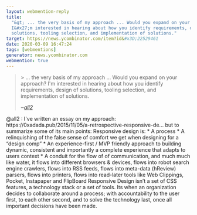 ```yaml
---
layout: webmention-reply
title:
  "&gt; ... the very basis of my approach ... Would you expand on your approach?
  I&#x27;m interested in hearing about how you identify requirements, design of
  solutions, tooling selection, and implementation of solutions."
target: https://news.ycombinator.com/item?id&#x3D;22529461
date: 2020-03-09 16:47:24
tags: [webmentions]
generator: news.ycombinator.com
webmention: true
---
```


<blockquote class="p-in-reply-to h-cite external-citation">
  <p class="p-content">&gt; ... the very basis of my approach ... Would you expand on your approach? I&#x27;m interested in hearing about how you identify requirements, design of solutions, tooling selection, and implementation of solutions.</p>
  <cite class="p-author">‒<a href="https://news.ycombinator.com/item?id&#x3D;22526537"
    rel="nofollow external noopener" target="_blank">all2</a>
  </cite>
</blockquote>
@all2 : I&#x27;ve written an essay on my approach:  https://0xadada.pub/2015/11/05/a-retrospective-responsive-de...  but to summarize some of its main points: Responsive design is: * A process
* A relinquishing of the false sense of comfort we get when designing for a “design comp”
* An experience-first / MVP friendly approach to building dynamic, consistent and importantly a complete experience that adapts to users context
* A conduit for the flow of of communication, and much much like water, it flows into different browsers &amp; devices, flows into robot search engine crawlers, flows into RSS feeds, flows into meta-data (hReview) parsers, flows into printers, flows into read-later tools like Web Clippings, Pocket, Instapaper and FlipBoard Responsive Design isn’t a set of CSS features, a technology stack or a set of tools. Its when an organization decides to collaborate around a process; with accountability to the user first, to each other second, and to solve the technology last, once all important decisions have been made.
